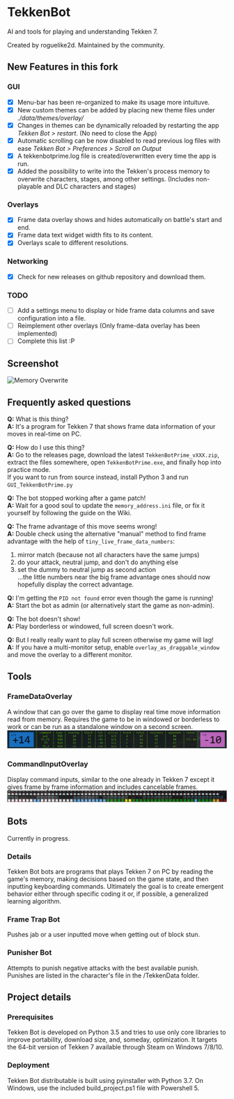 # TekkenBot
AI and tools for playing and understanding Tekken 7.

Created by roguelike2d. Maintained by the community.

## New Features in this fork

### GUI
- [x] Menu-bar has been re-organized to make its usage more intuituve.
- [x] New custom themes can be added by placing new theme files under *./data/themes/overlay/*
- [x] Changes in themes can be dynamically reloaded by restarting the app *Tekken Bot > restart*. (No need to close the App)
- [x] Automatic scrolling can be now disabled to read previous log files with ease *Tekken Bot > Preferences > Scroll on Output*
- [x] A tekkenbotprime.log file is created/overwritten every time the app is run.
- [x] Added the possibility to write into the Tekken's process memory to overwrite characters, stages, among other settings. (Includes non-playable and DLC characters and stages)

### Overlays
- [x] Frame data overlay shows and hides automatically on battle's start and end.
- [x] Frame data text widget width fits to its content.
- [x] Overlays scale to different resolutions.

### Networking
- [x] Check for new releases on github repository and download them.

### TODO
- [ ] Add a settings menu to display or hide frame data columns and save configuration into a file.
- [ ] Reimplement other overlays (Only frame-data overlay has been implemented)
- [ ] Complete this list :P

## Screenshot
![Memory Overwrite](Screenshots/memory_overwrite.png?raw=true)

## Frequently asked questions
**Q:** What is this thing?\
**A:** It's a program for Tekken 7 that shows frame data information of your moves in real-time on PC.

**Q:** How do I use this thing?\
**A:** Go to the releases page, download the latest `TekkenBotPrime_vXXX.zip`, extract the files somewhere, open `TekkenBotPrime.exe`, and finally hop into practice mode.\
If you want to run from source instead, install Python 3 and run `GUI_TekkenBotPrime.py`

**Q:** The bot stopped working after a game patch!\
**A:** Wait for a good soul to update the `memory_address.ini` file, or fix it yourself by following the guide on the Wiki.

**Q:** The frame advantage of this move seems wrong!\
**A:** Double check using the alternative "manual" method to find frame advantage with the help of `tiny_live_frame_data_numbers`:
1. mirror match (because not all characters have the same jumps)
2. do your attack, neutral jump, and don't do anything else
3. set the dummy to neutral jump as second action\
...the little numbers near the big frame advantage ones should now hopefully display the correct advantage.

**Q:** I'm getting the `PID not found` error even though the game is running!\
**A:** Start the bot as admin (or alternatively start the game as non-admin).

**Q:** The bot doesn't show!\
**A:** Play borderless or windowed, full screen doesn't work.

**Q:** But I really really want to play full screen otherwise my game will lag!\
**A:** If you have a multi-monitor setup, enable `overlay_as_draggable_window` and move the overlay to a different monitor.
## Tools
### FrameDataOverlay
A window that can go over the game to display real time move information read from memory. Requires the game to be in windowed or borderless to work or can be run as a standalone window on a second screen.
![Robot feet and bear paws 1](Screenshots/frame_data.png?raw=true)
### CommandInputOverlay
Display command inputs, similar to the one already in Tekken 7 except it gives frame by frame information and includes cancelable frames.
![Robot feet and bear paws 2](Screenshots/command_input.png?raw=true)
## Bots
Currently in progress.
### Details
Tekken Bot bots are programs that plays Tekken 7 on PC by reading the game's memory, making decisions based on the game state, and then inputting keyboarding commands. Ultimately the goal is to create emergent behavior either through specific coding it or, if possible, a generalized learning algorithm.
### Frame Trap Bot
Pushes jab or a user inputted move when getting out of block stun.
### Punisher Bot
Attempts to punish negative attacks with the best available punish. Punishes are listed in the character's file in the /TekkenData folder.
## Project details
### Prerequisites
Tekken Bot is developed on Python 3.5 and tries to use only core libraries to improve portability, download size, and, someday, optimization. It targets the 64-bit version of Tekken 7 available through Steam on Windows 7/8/10.
### Deployment
Tekken Bot distributable is built using pyinstaller with Python 3.7. On Windows, use the included build_project.ps1 file with Powershell 5.
